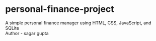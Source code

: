 # personal-finance-project
A simple personal finance manager using HTML, CSS, JavaScript, and SQLite
<br>
Author - sagar gupta
